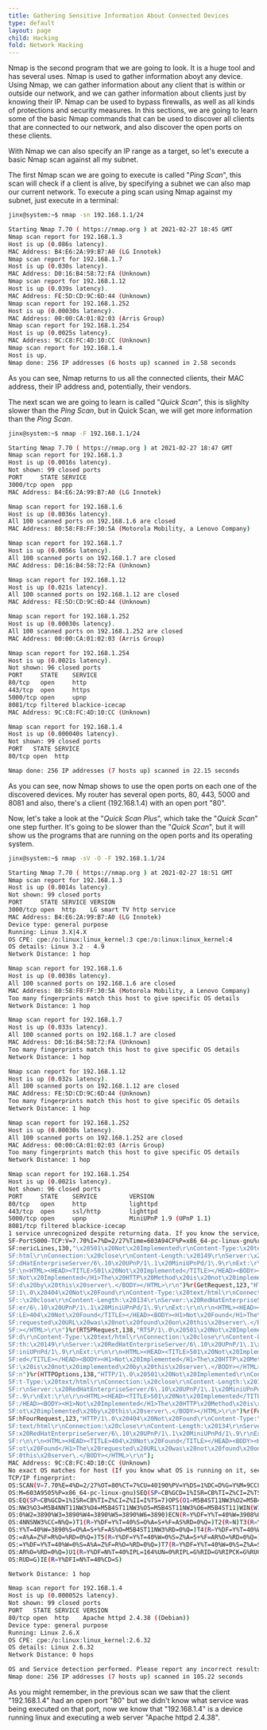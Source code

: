 ```yaml
---
title: Gathering Sensitive Information About Connected Devices
type: default
layout: page
child: Hacking
fold: Network Hacking
---
```


Nmap is the second program that we are going to look. It is a huge tool and has
several uses. Nmap is used to gather information aboyt any device. Using Nmap,
we can gather information about any client that is within or outside our
network, and we can gather information about clients just by knowing their IP.
Nmap can be used to bypass firewalls, as well as all kinds of protections
and security measures. In this sections, we are going to learn some of the basic
Nmap commands that can be used to discover all clients that are connected to
our network, and also discover the open ports on these clients.

With Nmap we can also specify an IP range as a target, so let's execute a basic
Nmap scan against all my subnet.

The first Nmap scan we are going to execute is called "_Ping Scan_", this scan
will check if a client is alive, by specifying a subnet we can also map
our current network. To execute a ping scan using Nmap against my subnet, just
execute in a terminal:

```bash
jinx@system:~$ nmap -sn 192.168.1.1/24

Starting Nmap 7.70 ( https://nmap.org ) at 2021-02-27 18:45 GMT
Nmap scan report for 192.168.1.3
Host is up (0.086s latency).
MAC Address: B4:E6:2A:99:B7:A0 (LG Innotek)
Nmap scan report for 192.168.1.7
Host is up (0.030s latency).
MAC Address: D0:16:B4:58:72:FA (Unknown)
Nmap scan report for 192.168.1.12
Host is up (0.039s latency).
MAC Address: FE:5D:CD:9C:6D:44 (Unknown)
Nmap scan report for 192.168.1.252
Host is up (0.00030s latency).
MAC Address: 00:00:CA:01:02:03 (Arris Group)
Nmap scan report for 192.168.1.254
Host is up (0.0025s latency).
MAC Address: 9C:C8:FC:4D:10:CC (Unknown)
Nmap scan report for 192.168.1.4
Host is up.
Nmap done: 256 IP addresses (6 hosts up) scanned in 2.58 seconds
```

As you can see, Nmap returns to us all the connected clients, their MAC address,
their IP address and, potentially, their vendors.

The next scan we are going to learn is called "_Quick Scan_", this is slighlty
slower than the _Ping Scan_, but in Quick Scan, we will get more information
than the _Ping Scan_.

```bash
jinx@system:~$ nmap -F 192.168.1.1/24

Starting Nmap 7.70 ( https://nmap.org ) at 2021-02-27 18:47 GMT
Nmap scan report for 192.168.1.3
Host is up (0.0016s latency).
Not shown: 99 closed ports
PORT     STATE SERVICE
3000/tcp open  ppp
MAC Address: B4:E6:2A:99:B7:A0 (LG Innotek)

Nmap scan report for 192.168.1.6
Host is up (0.0036s latency).
All 100 scanned ports on 192.168.1.6 are closed
MAC Address: 80:58:F8:FF:30:5A (Motorola Mobility, a Lenovo Company)

Nmap scan report for 192.168.1.7
Host is up (0.0056s latency).
All 100 scanned ports on 192.168.1.7 are closed
MAC Address: D0:16:B4:58:72:FA (Unknown)

Nmap scan report for 192.168.1.12
Host is up (0.021s latency).
All 100 scanned ports on 192.168.1.12 are closed
MAC Address: FE:5D:CD:9C:6D:44 (Unknown)

Nmap scan report for 192.168.1.252
Host is up (0.00030s latency).
All 100 scanned ports on 192.168.1.252 are closed
MAC Address: 00:00:CA:01:02:03 (Arris Group)

Nmap scan report for 192.168.1.254
Host is up (0.0021s latency).
Not shown: 96 closed ports
PORT     STATE    SERVICE
80/tcp   open     http
443/tcp  open     https
5000/tcp open     upnp
8081/tcp filtered blackice-icecap
MAC Address: 9C:C8:FC:4D:10:CC (Unknown)

Nmap scan report for 192.168.1.4
Host is up (0.000040s latency).
Not shown: 99 closed ports
PORT   STATE SERVICE
80/tcp open  http

Nmap done: 256 IP addresses (7 hosts up) scanned in 22.15 seconds
```

As you can see, now Nmap shows to use the open ports on each one of the
discovered devices. My router has several open ports, 80, 443, 5000 and
8081 and also, there's a client (192.168.1.4) with an open port "80".

Now, let's take a look at the "_Quick Scan Plus_", which take the "_Quick Scan_"
one step further. It's going to be slower than the "_Quick Scan_", but it will
show us the programs that are running on the open ports and its operating
system.

```bash
jinx@system:~$ nmap -sV -O -F 192.168.1.1/24

Starting Nmap 7.70 ( https://nmap.org ) at 2021-02-27 18:51 GMT
Nmap scan report for 192.168.1.3
Host is up (0.0014s latency).
Not shown: 99 closed ports
PORT     STATE SERVICE VERSION
3000/tcp open  http    LG smart TV http service
MAC Address: B4:E6:2A:99:B7:A0 (LG Innotek)
Device type: general purpose
Running: Linux 3.X|4.X
OS CPE: cpe:/o:linux:linux_kernel:3 cpe:/o:linux:linux_kernel:4
OS details: Linux 3.2 - 4.9
Network Distance: 1 hop

Nmap scan report for 192.168.1.6
Host is up (0.0038s latency).
All 100 scanned ports on 192.168.1.6 are closed
MAC Address: 80:58:F8:FF:30:5A (Motorola Mobility, a Lenovo Company)
Too many fingerprints match this host to give specific OS details
Network Distance: 1 hop

Nmap scan report for 192.168.1.7
Host is up (0.033s latency).
All 100 scanned ports on 192.168.1.7 are closed
MAC Address: D0:16:B4:58:72:FA (Unknown)
Too many fingerprints match this host to give specific OS details
Network Distance: 1 hop

Nmap scan report for 192.168.1.12
Host is up (0.032s latency).
All 100 scanned ports on 192.168.1.12 are closed
MAC Address: FE:5D:CD:9C:6D:44 (Unknown)
Too many fingerprints match this host to give specific OS details
Network Distance: 1 hop

Nmap scan report for 192.168.1.252
Host is up (0.00030s latency).
All 100 scanned ports on 192.168.1.252 are closed
MAC Address: 00:00:CA:01:02:03 (Arris Group)
Too many fingerprints match this host to give specific OS details
Network Distance: 1 hop

Nmap scan report for 192.168.1.254
Host is up (0.0021s latency).
Not shown: 96 closed ports
PORT     STATE    SERVICE         VERSION
80/tcp   open     http            lighttpd
443/tcp  open     ssl/http        lighttpd
5000/tcp open     upnp            MiniUPnP 1.9 (UPnP 1.1)
8081/tcp filtered blackice-icecap
1 service unrecognized despite returning data. If you know the service/version, please submit the following fingerprint at https://nmap.org/cgi-bin/submit.cgi?new-service :
SF-Port5000-TCP:V=7.70%I=7%D=2/27%Time=603A94CF%P=x86_64-pc-linux-gnu%r(Ge
SF:nericLines,130,"\x20501\x20Not\x20Implemented\r\nContent-Type:\x20text/
SF:html\r\nConnection:\x20close\r\nContent-Length:\x20149\r\nServer:\x20Re
SF:dHatEnterpriseServer/6\.10\x20UPnP/1\.1\x20MiniUPnPd/1\.9\r\nExt:\r\n\r
SF:\n<HTML><HEAD><TITLE>501\x20Not\x20Implemented</TITLE></HEAD><BODY><H1>
SF:Not\x20Implemented</H1>The\x20HTTP\x20Method\x20is\x20not\x20implemente
SF:d\x20by\x20this\x20server\.</BODY></HTML>\r\n")%r(GetRequest,123,"HTTP/
SF:1\.0\x20404\x20Not\x20Found\r\nContent-Type:\x20text/html\r\nConnection
SF::\x20close\r\nContent-Length:\x20134\r\nServer:\x20RedHatEnterpriseServ
SF:er/6\.10\x20UPnP/1\.1\x20MiniUPnPd/1\.9\r\nExt:\r\n\r\n<HTML><HEAD><TIT
SF:LE>404\x20Not\x20Found</TITLE></HEAD><BODY><H1>Not\x20Found</H1>The\x20
SF:requested\x20URL\x20was\x20not\x20found\x20on\x20this\x20server\.</BODY
SF:></HTML>\r\n")%r(RTSPRequest,138,"RTSP/1\.0\x20501\x20Not\x20Implemente
SF:d\r\nContent-Type:\x20text/html\r\nConnection:\x20close\r\nContent-Leng
SF:th:\x20149\r\nServer:\x20RedHatEnterpriseServer/6\.10\x20UPnP/1\.1\x20M
SF:iniUPnPd/1\.9\r\nExt:\r\n\r\n<HTML><HEAD><TITLE>501\x20Not\x20Implement
SF:ed</TITLE></HEAD><BODY><H1>Not\x20Implemented</H1>The\x20HTTP\x20Method
SF:\x20is\x20not\x20implemented\x20by\x20this\x20server\.</BODY></HTML>\r\
SF:n")%r(HTTPOptions,138,"HTTP/1\.0\x20501\x20Not\x20Implemented\r\nConten
SF:t-Type:\x20text/html\r\nConnection:\x20close\r\nContent-Length:\x20149\
SF:r\nServer:\x20RedHatEnterpriseServer/6\.10\x20UPnP/1\.1\x20MiniUPnPd/1\
SF:.9\r\nExt:\r\n\r\n<HTML><HEAD><TITLE>501\x20Not\x20Implemented</TITLE><
SF:/HEAD><BODY><H1>Not\x20Implemented</H1>The\x20HTTP\x20Method\x20is\x20n
SF:ot\x20implemented\x20by\x20this\x20server\.</BODY></HTML>\r\n")%r(FourO
SF:hFourRequest,123,"HTTP/1\.0\x20404\x20Not\x20Found\r\nContent-Type:\x20
SF:text/html\r\nConnection:\x20close\r\nContent-Length:\x20134\r\nServer:\
SF:x20RedHatEnterpriseServer/6\.10\x20UPnP/1\.1\x20MiniUPnPd/1\.9\r\nExt:\
SF:r\n\r\n<HTML><HEAD><TITLE>404\x20Not\x20Found</TITLE></HEAD><BODY><H1>N
SF:ot\x20Found</H1>The\x20requested\x20URL\x20was\x20not\x20found\x20on\x2
SF:0this\x20server\.</BODY></HTML>\r\n");
MAC Address: 9C:C8:FC:4D:10:CC (Unknown)
No exact OS matches for host (If you know what OS is running on it, see https://nmap.org/submit/ ).
TCP/IP fingerprint:
OS:SCAN(V=7.70%E=4%D=2/27%OT=80%CT=7%CU=40190%PV=Y%DS=1%DC=D%G=Y%M=9CC8FC%T
OS:M=603A9505%P=x86_64-pc-linux-gnu)SEQ(SP=CB%GCD=1%ISR=CB%TI=Z%CI=Z%TS=7)S
OS:EQ(SP=CB%GCD=1%ISR=CB%TI=Z%CI=Z%II=I%TS=7)OPS(O1=M5B4ST11NW3%O2=M5B4ST11
OS:NW3%O3=M5B4NNT11NW3%O4=M5B4ST11NW3%O5=M5B4ST11NW3%O6=M5B4ST11)WIN(W1=389
OS:0%W2=3890%W3=3890%W4=3890%W5=3890%W6=3890)ECN(R=Y%DF=Y%T=40%W=3908%O=M5B
OS:4NNSNW3%CC=N%Q=)T1(R=Y%DF=Y%T=40%S=O%A=S+%F=AS%RD=0%Q=)T2(R=N)T3(R=Y%DF=
OS:Y%T=40%W=3890%S=O%A=S+%F=AS%O=M5B4ST11NW3%RD=0%Q=)T4(R=Y%DF=Y%T=40%W=0%S
OS:=A%A=Z%F=R%O=%RD=0%Q=)T5(R=Y%DF=Y%T=40%W=0%S=Z%A=S+%F=AR%O=%RD=0%Q=)T6(R
OS:=Y%DF=Y%T=40%W=0%S=A%A=Z%F=R%O=%RD=0%Q=)T7(R=Y%DF=Y%T=40%W=0%S=Z%A=S+%F=
OS:AR%O=%RD=0%Q=)U1(R=Y%DF=N%T=40%IPL=164%UN=0%RIPL=G%RID=G%RIPCK=G%RUCK=G%
OS:RUD=G)IE(R=Y%DFI=N%T=40%CD=S)

Network Distance: 1 hop

Nmap scan report for 192.168.1.4
Host is up (0.000052s latency).
Not shown: 99 closed ports
PORT   STATE SERVICE VERSION
80/tcp open  http    Apache httpd 2.4.38 ((Debian))
Device type: general purpose
Running: Linux 2.6.X
OS CPE: cpe:/o:linux:linux_kernel:2.6.32
OS details: Linux 2.6.32
Network Distance: 0 hops

OS and Service detection performed. Please report any incorrect results at https://nmap.org/submit/ .
Nmap done: 256 IP addresses (7 hosts up) scanned in 105.22 seconds
```

As you might remember, in the previous scan we saw that the client "192.168.1.4"
had an open port "80" but we didn't know what service was being executed on that
port, now we know that "192.168.1.4" is a device running linux and executing a
web server "Apache httpd 2.4.38".
